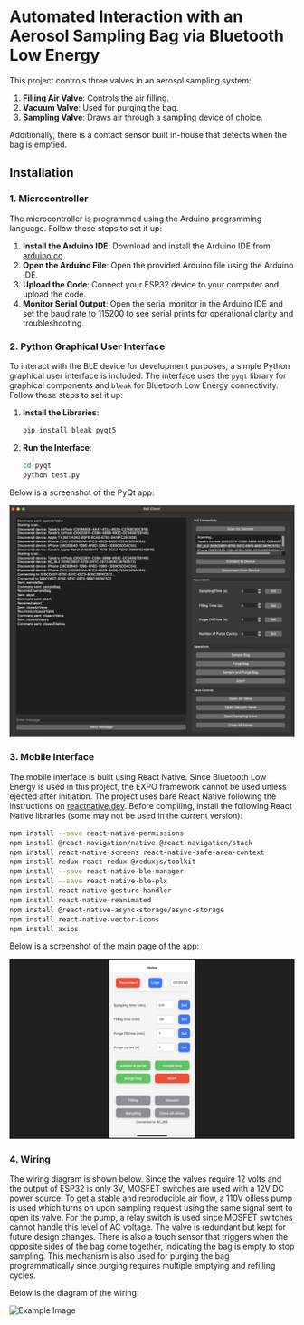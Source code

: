 # Automated Interaction with an Aerosol Sampling Bag via Bluetooth Low Energy

This project controls three valves in an aerosol sampling system:

1. **Filling Air Valve**: Controls the air filling.
2. **Vacuum Valve**: Used for purging the bag.
3. **Sampling Valve**: Draws air through a sampling device of choice.

Additionally, there is a contact sensor built in-house that detects when the bag is emptied.

## Installation

### 1. Microcontroller

The microcontroller is programmed using the Arduino programming language. Follow these steps to set it up:

1. **Install the Arduino IDE**: Download and install the Arduino IDE from [arduino.cc](https://www.arduino.cc/en/software).
2. **Open the Arduino File**: Open the provided Arduino file using the Arduino IDE.
3. **Upload the Code**: Connect your ESP32 device to your computer and upload the code.
4. **Monitor Serial Output**: Open the serial monitor in the Arduino IDE and set the baud rate to 115200 to see serial prints for operational clarity and troubleshooting.

### 2. Python Graphical User Interface

To interact with the BLE device for development purposes, a simple Python graphical user interface is included. The interface uses the `pyqt` library for graphical components and `bleak` for Bluetooth Low Energy connectivity. Follow these steps to set it up:

1. **Install the Libraries**:
   ```sh
   pip install bleak pyqt5
   ```
2. **Run the Interface**:
   ```sh
   cd pyqt
   python test.py
   ```

Below is a screenshot of the PyQt app:

![Example Image](computer.png)

### 3. Mobile Interface

The mobile interface is built using React Native. Since Bluetooth Low Energy is used in this project, the EXPO framework cannot be used unless ejected after initiation. The project uses bare React Native following the instructions on [reactnative.dev](https://reactnative.dev/docs/getting-started-without-a-framework). Before compiling, install the following React Native libraries (some may not be used in the current version):

```sh
npm install --save react-native-permissions
npm install @react-navigation/native @react-navigation/stack
npm install react-native-screens react-native-safe-area-context
npm install redux react-redux @reduxjs/toolkit
npm install --save react-native-ble-manager
npm install --save react-native-ble-plx
npm install react-native-gesture-handler
npm install react-native-reanimated
npm install @react-native-async-storage/async-storage
npm install react-native-vector-icons
npm install axios
```

Below is a screenshot of the main page of the app:

![Example Image](mobile.png)

### 4. Wiring

The wiring diagram is shown below. Since the valves require 12 volts and the output of ESP32 is only 3V, MOSFET switches are used with a 12V DC power source. To get a stable and reproducible air flow, a 110V oilless pump is used which turns on upon sampling request using the same signal sent to open its valve. For the pump, a relay switch is used since MOSFET switches cannot handle this level of AC voltage. The valve is redundant but kept for future design changes. There is also a touch sensor that triggers when the opposite sides of the bag come together, indicating the bag is empty to stop sampling. This mechanism is also used for purging the bag programmatically since purging requires multiple emptying and refilling cycles.

Below is the diagram of the wiring:

![Example Image](arduino/BC/sketch.png)

